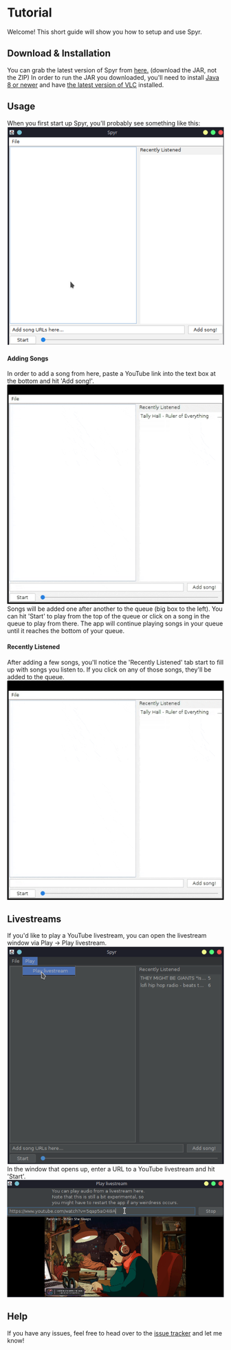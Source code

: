 # Tutorial

Welcome! This short guide will show you how to setup and use Spyr.

## Download & Installation

You can grab the latest version of Spyr from [here.](https://github.com/asolidtime/spyr/releases) (download the JAR, not the ZIP) In order to run the JAR you downloaded, you'll need to install [Java 8 or newer](https://adoptopenjdk.net/?variant=openjdk16&jvmVariant=hotspot) and have [the latest version of VLC](https://www.videolan.org/vlc/) installed.

## Usage

When you first start up Spyr, you'll probably see something like this:
![](https://raw.githubusercontent.com/asolidtime/spyr/main/images/initialstartup.png)  

#### Adding Songs

In order to add a song from here, paste a YouTube link into the text box at the bottom and hit 'Add song!'.  
![](https://raw.githubusercontent.com/asolidtime/spyr/main/images/addsongfromurl.gif)   
Songs will be added one after another to the queue (big box to the left). You can hit 'Start' to play from the top of the queue or click on a song in the queue to play from there. The app will continue playing songs in your queue until it reaches the bottom of your queue.

#### Recently Listened

After adding a few songs, you'll notice the 'Recently Listened' tab start to fill up with songs you listen to.
If you click on any of those songs, they'll be added to the queue.  
![](https://raw.githubusercontent.com/asolidtime/spyr/main/images/addsongfromrecents.gif)

## Livestreams

If you'd like to play a YouTube livestream, you can open the livestream window via Play -> Play livestream.  
![](https://raw.githubusercontent.com/asolidtime/spyr/main/images/livestreammenu.png)  
In the window that opens up, enter a URL to a YouTube livestream and hit 'Start'.  
![](https://raw.githubusercontent.com/asolidtime/spyr/main/images/lofihiphop.png)

## Help

If you have any issues, feel free to head over to the [issue tracker](https://github.com/asolidtime/spyr/issues) and let me know!
